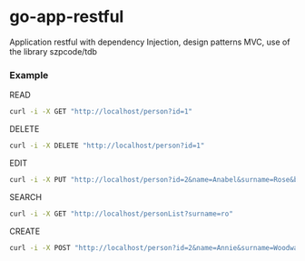 # go-app-restful
Application restful with dependency Injection, design patterns MVC, use of the library szpcode/tdb


### Example 
READ
``` sh
curl -i -X GET "http://localhost/person?id=1"
```

DELETE
``` sh
curl -i -X DELETE "http://localhost/person?id=1"
```
EDIT
``` sh
curl -i -X PUT "http://localhost/person?id=2&name=Anabel&surname=Rose&birthday=1981-01-08"
```
SEARCH
``` sh
curl -i -X GET "http://localhost/personList?surname=ro"
```
CREATE
``` sh
curl -i -X POST "http://localhost/person?id=2&name=Annie&surname=Woodward&birthday=1975-11-23"
```

